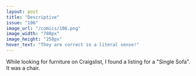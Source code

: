 ```yaml
---
layout: post
title: "Descriptive"
issue: "106"
image_url: "/comics/106.png"
image_width: "780px"
image_height: "250px"
hover_text: "They are correct in a literal sense!"
---
```

While looking for furniture on Craigslist, I found a listing for a "Single Sofa".  It was a chair.
